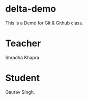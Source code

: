 # delta-demo
This is a Demo for Git &amp; Github class.
# Teacher
Shradha Khapra
# Student
Gaurav Singh.